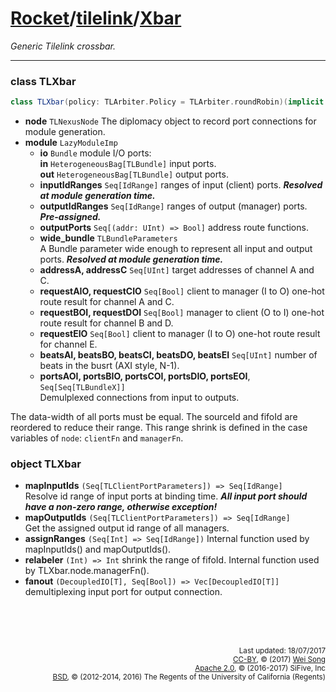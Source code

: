 [Rocket](../Readme.md)/[tilelink](../tilelink.md)/[Xbar](https://github.com/freechipsproject/rocket-chip/blob/master/src/main/scala/tilelink/Xbar.scala)
=====================
*Generic Tilelink crossbar.*

**********************

### class TLXbar

~~~scala
class TLXbar(policy: TLArbiter.Policy = TLArbiter.roundRobin)(implicit p: Parameters) extends LazyModule
~~~

+ **node** `TLNexusNode` The diplomacy object to record port connections for module generation.
+ **module** `LazyModuleImp`
  - **io** `Bundle` module I/O ports:<br>
    **in** `HeterogeneousBag[TLBundle]` input ports.<br>
    **out** `HeterogeneousBag[TLBundle]` output ports.<br>
  - **inputIdRanges** `Seq[IdRange]` ranges of input (client) ports. **_Resolved at module generation time._**
  - **outputIdRanges** `Seq[IdRange]` ranges of output (manager) ports. **_Pre-assigned._**
  - **outputPorts** `Seq[(addr: UInt) => Bool]` address route functions.
  - **wide_bundle** `TLBundleParameters`<br>
    A Bundle parameter wide enough to represent all input and output ports. **_Resolved at module generation time._**
  - **addressA, addressC** `Seq[UInt]` target addresses of channel A and C.
  - **requestAIO, requestCIO** `Seq[Bool]` client to manager (I to O) one-hot route result for channel A and C.
  - **requestBOI, requestDOI** `Seq[Bool]` manager to client (O to I) one-hot route result for channel B and D.
  - **requestEIO** `Seq[Bool]` client to manager (I to O) one-hot route result for channel E.
  - **beatsAI, beatsBO, beatsCI, beatsDO, beatsEI** `Seq[UInt]` number of beats in the busrt (AXI style, N-1).
  - **portsAOI, portsBIO, portsCOI, portsDIO, portsEOI**, `Seq[Seq[TLBundleX]]`<br>
    Demulplexed connections from input to outputs.

The data-width of all ports must be equal.
The sourceId and fifoId are reordered to reduce their range.
This range shrink is defined in the case variables of `node`: `clientFn` and `managerFn`.


### object TLXbar

+ **mapInputIds** `(Seq[TLClientPortParameters]) => Seq[IdRange]`<br>
  Resolve id range of input ports at binding time. **_All input port should have a non-zero range, otherwise exception!_**
+ **mapOutputIds** `(Seq[TLClientPortParameters]) => Seq[IdRange]`<br>
  Get the assigned output id range of all managers.
+ **assignRanges** `(Seq[Int] => Seq[IdRange])` Internal function used by mapInputIds() and mapOutputIds().
+ **relabeler** `(Int) => Int` shrink the range of fifoId. Internal function used by TLXbar.node.managerFn().
+ **fanout** `(DecoupledIO[T], Seq[Bool]) => Vec[DecoupledIO[T]]` demultiplexing input port for output connection.


<br><br><br><p align="right">
<sub>
Last updated: 18/07/2017<br>
[CC-BY](https://creativecommons.org/licenses/by/3.0/), &copy; (2017) [Wei Song](mailto:wsong83@gmail.com)<br>
[Apache 2.0](https://github.com/freechipsproject/rocket-chip/blob/master/LICENSE.SiFive), &copy; (2016-2017) SiFive, Inc<br>
[BSD](https://github.com/freechipsproject/rocket-chip/blob/master/LICENSE.Berkeley), &copy; (2012-2014, 2016) The Regents of the University of California (Regents)
</sub>
</p>
